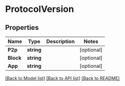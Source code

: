 # ProtocolVersion

## Properties

Name | Type | Description | Notes
------------ | ------------- | ------------- | -------------
**P2p** | **string** |  | [optional] 
**Block** | **string** |  | [optional] 
**App** | **string** |  | [optional] 

[[Back to Model list]](../README.md#documentation-for-models) [[Back to API list]](../README.md#documentation-for-api-endpoints) [[Back to README]](../README.md)


